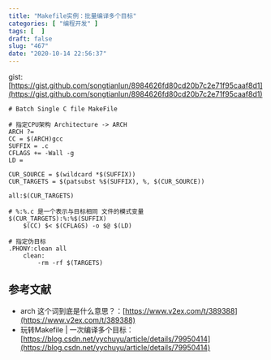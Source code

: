 ```yaml
---
title: "Makefile实例：批量编译多个目标"
categories: [ "编程开发" ]
tags: [  ]
draft: false
slug: "467"
date: "2020-10-14 22:56:37"
---
```


gist: [https://gist.github.com/songtianlun/8984626fd80cd20b7c2e71f95caaf8d1](https://gist.github.com/songtianlun/8984626fd80cd20b7c2e71f95caaf8d1)


```
# Batch Single C file MakeFile

# 指定CPU架构 Architecture -> ARCH
ARCH ?= 
CC = $(ARCH)gcc
SUFFIX = .c
CFLAGS += -Wall -g
LD = 

CUR_SOURCE = $(wildcard *$(SUFFIX))
CUR_TARGETS = $(patsubst %$(SUFFIX), %, $(CUR_SOURCE))

all:$(CUR_TARGETS)

# %:%.c 是一个表示与目标相同 文件的模式变量 
$(CUR_TARGETS):%:%$(SUFFIX)
	$(CC) $< $(CFLAGS) -o $@ $(LD)

# 指定伪目标
.PHONY:clean all
	clean:
		-rm -rf $(TARGETS)
```


## 参考文献

- arch 这个词到底是什么意思？：[https://www.v2ex.com/t/389388](https://www.v2ex.com/t/389388)
- 玩转Makefile | 一次编译多个目标：[https://blog.csdn.net/yychuyu/article/details/79950414](https://blog.csdn.net/yychuyu/article/details/79950414)